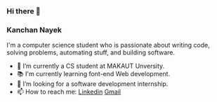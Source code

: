 ### Hi there 👋
### **Kanchan Nayek**


I'm a computer science student who is passionate about writing code, solving problems, automating stuff, and building software.

- 🔭 I’m currently a CS student at MAKAUT Unversity.
- 📚 I'm currently learning font-end Web development.
- 👯 I’m looking for a software development internship. 
- 📫 How to reach me: [Linkedin](https://www.linkedin.com/in/kanchan-nayek-67b24120a/) [Gmail](kanchann2001@gmail.com)


